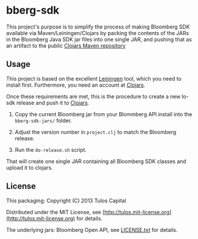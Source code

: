 # bberg-sdk

This project's purpose is to simplify the process of making Bloomberg SDK
available via Maven/Leiningen/Clojars by packing the contents of the JARs in
the Bloomberg Java SDK jar files into one single JAR, and pushing that as
an artifact to the public [Clojars Maven repository](http://clojars.org)

## Usage

This project is based on the excellent
[Leiningen](https://github.com/technomancy/leiningen) tool, which you need to
install first.  Furthermore, you need an account at
[Clojars](http://clojars.org).

Once these requirements are met, this is the procedure to create a new
lo-sdk release and push it to [Clojars](http://clojars.org/tulos/bberg-sdk).

1. Copy the current Bloomberg jar from your Blommberg API install into
the `bberg-sdk-jars/` folder.

2. Adjust the version number in `project.clj` to match the Bloomberg release.

4. Run the `do-release.sh` script.

That will create one single JAR containing all Bloomberg SDK classes
and upload it to clojars.

## License

This packaging:
Copyright (C) 2013 Tulos Capital

Distributed under the MIT License, see
[http://tulos.mit-license.org](http://tulos.mit-license.org)
for details.

The underlying jars:
Bloomberg Open API, see [LICENSE.txt](http://raw.github.com/tulos/bberg-sdk/master/LICENSE.txt)
for details.
